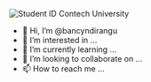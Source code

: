 ![Student ID Contech University](https://user-images.githubusercontent.com/114074454/191564491-23ab6319-65c9-4bf9-a84e-17a1c9037ada.png)
- 👋 Hi, I’m @bancyndirangu
- 👀 I’m interested in ...
- 🌱 I’m currently learning ...
- 💞️ I’m looking to collaborate on ...
- 📫 How to reach me ...

<!---
bancyndirangu/bancyndirangu is a ✨ special ✨ repository because its `README.md` (this file) appears on your GitHub profile.
You can click the Preview link to take a look at your changes.
--->
